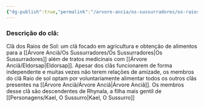 ```yaml
---
{"dg-publish":true,"permalink":"/arvore-ancia/os-sussurradores/os-raios-de-sol/"}
---
```




### Descrição do clã:

Clã dos Raios de Sol: um clã focado em agricultura e obtenção de alimentos para a [[Árvore Anciã/Os Sussurradores/Os Sussurradores\|Os Sussurradores]] além de tratos medicinais com [[Árvore Anciã/Eldorsap\|Eldorsap]]. Apesar dos clãs funcionarem de forma independente e muitas vezes não terem relações de amizade, os membros do clã Raio de sol optam por voluntariamente alimentar todos os outros clãs presentes na [[Árvore Anciã/Árvore Anciã\|Árvore Anciã]]. Os membros desse clã são descendentes de Rhynala, a filha mais gentil de [[Personagens/Kael, O Sussurro\|Kael, O Sussurro]]
